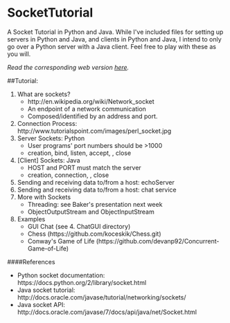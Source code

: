 SocketTutorial
==============
A Socket Tutorial in Python and Java. While I've included files for setting up servers in Python and Java, and clients in Python and Java, I intend to only go over a Python server with a Java client. Feel free to play with these as you will.

*Read the corresponding web version [here](http://ufsdc.github.io/articles/2014/10/15/network-programming/).*

##Tutorial:
<ol>

<li>What are sockets?
	<ul>
	<li>http://en.wikipedia.org/wiki/Network_socket</li>
	<li>An endpoint of a network communication</li>
	<li>Composed/identified by an address and port.</li>
	</ul>
</li>
<li>Connection Process: http://www.tutorialspoint.com/images/perl_socket.jpg
</li>
<li>Server Sockets: Python
	<ul>
	<li>User programs' port numbers should be >1000</li>
	<li>creation, bind, listen, accept, <send data>, close</li>
	</ul>
</li>
<li>[Client] Sockets: Java
	<ul>
	<li>HOST and PORT must match the server</li>
	<li>creation, connection, <send data>, close</li>
	</ul>
</li>
<li>Sending and receiving data to/from a host: echoServer
</li>
<li>Sending and receiving data to/from a host: chat service
</li>
<li>More with Sockets
	<ul>
	<li>Threading: see Baker's presentation next week</li>
	<li>ObjectOutputStream and ObjectInputStream</li>
	</ul>
</li>
<li>Examples
	<ul>
	<li>GUI Chat (see 4. ChatGUI directory)</li>
	<li>Chess (https://github.com/koceskik/Chess.git)</li>
	<li>Conway's Game of Life (https://github.com/devanp92/Concurrent-Game-of-Life)</li>
	</ul>
</li>
</ol>

####References
<ul>
<li>
Python socket documentation:
	https://docs.python.org/2/library/socket.html
</li>
<li>
Java socket tutorial:
	http://docs.oracle.com/javase/tutorial/networking/sockets/
</li>
<li>
Java socket API:
	http://docs.oracle.com/javase/7/docs/api/java/net/Socket.html
</li>
</ul>
